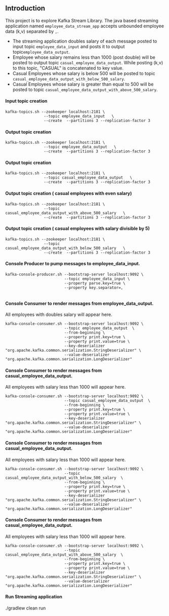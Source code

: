 ## Introduction
This project is to explore Kafka Stream Library. The java based streaming application named ```employee_data_stream_app``` accepts
unbounded employee data (k,v) separated by ``,``. 
* The streaming application doubles salary of each message posted to input topic ```employee_data_input```
and posts it to output topic```employee_data_output```.
* Employee whose salary remains less than 1000 (post double) will be posted to output topic ```casual_employee_data_output```.
  While posting (k,v) to this topic, "CASUAL" is concatenated to key value.
* Casual Employees whose salary is below 500 will be posted to topic ```casual_employee_data_output_with_below_500_salary```.
* Casual Employees whose salary is greater than equal to 500 will be posted to topic ```casual_employee_data_output_with_above_500_salary```.  

#### Input topic creation
```
kafka-topics.sh --zookeeper localhost:2181 \
                 --topic employee_data_input   \
                 --create  --partitions 3 --replication-factor 3 
```
#### Output topic creation
```
kafka-topics.sh --zookeeper localhost:2181 \
                 --topic employee_data_output   \
                 --create  --partitions 3 --replication-factor 3 
```
#### Output topic creation
```
kafka-topics.sh --zookeeper localhost:2181 \
                 --topic casual_employee_data_output   \
                 --create  --partitions 3 --replication-factor 3 
```

#### Output topic creation ( casual employees with even salary)
```
kafka-topics.sh --zookeeper localhost:2181 \
                 --topic casual_employee_data_output_with_above_500_salary   \
                 --create  --partitions 3 --replication-factor 3 
```
#### Output topic creation ( casual employees with salary divisible by 5)
```
kafka-topics.sh --zookeeper localhost:2181 \
                 --topic casual_employee_data_output_with_below_500_salary   \
                 --create  --partitions 3 --replication-factor 3 
```
#### Console Producer to pump messages to employee_data_input.
```
kafka-console-producer.sh --bootstrap-server localhost:9092 \
                          --topic employee_data_input \
                          --property parse.key=true \
                          --property key.separator=, 
                          
```

#### Console Consumer to render messages from employee_data_output.
All employees with doubles salary will appear here.
```
kafka-console-consumer.sh --bootstrap-server localhost:9092 \
                          --topic employee_data_output  \
                          --from-beginning \
                          --property print.key=true \
                          --property print.value=true \
                          --key-deserializer "org.apache.kafka.common.serialization.StringDeserializer" \
                          --value-deserializer "org.apache.kafka.common.serialization.LongDeserializer"   
```

#### Console Consumer to render messages from casual_employee_data_output.
All employees with salary less than 1000 will appear here.
```
kafka-console-consumer.sh --bootstrap-server localhost:9092 \
                          --topic casual_employee_data_output  \
                          --from-beginning \
                          --property print.key=true \
                          --property print.value=true \
                          --key-deserializer "org.apache.kafka.common.serialization.StringDeserializer" \
                          --value-deserializer "org.apache.kafka.common.serialization.LongDeserializer"   
```

#### Console Consumer to render messages from casual_employee_data_output.
All employees with salary less than 1000 will appear here.
```
kafka-console-consumer.sh --bootstrap-server localhost:9092 \
                          --topic casual_employee_data_output_with_below_500_salary  \
                          --from-beginning \
                          --property print.key=true \
                          --property print.value=true \
                          --key-deserializer "org.apache.kafka.common.serialization.StringDeserializer" \
                          --value-deserializer "org.apache.kafka.common.serialization.LongDeserializer"   
```

#### Console Consumer to render messages from casual_employee_data_output.
All employees with salary less than 1000 will appear here.
```
kafka-console-consumer.sh --bootstrap-server localhost:9092 \
                          --topic casual_employee_data_output_with_above_500_salary  \
                          --from-beginning \
                          --property print.key=true \
                          --property print.value=true \
                          --key-deserializer "org.apache.kafka.common.serialization.StringDeserializer" \
                          --value-deserializer "org.apache.kafka.common.serialization.LongDeserializer"   
```

#### Run Streaming application
./gradlew clean run